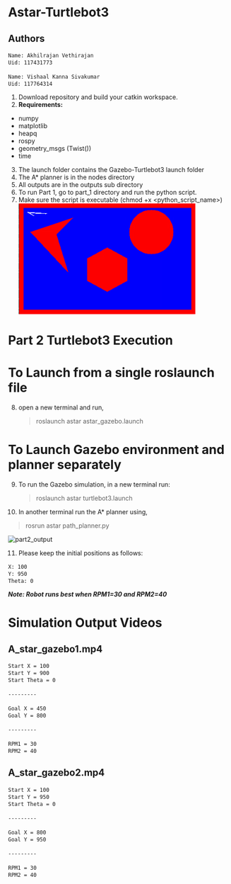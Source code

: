 # Astar-Turtlebot3
## Authors
```
Name: Akhilrajan Vethirajan
Uid: 117431773

Name: Vishaal Kanna Sivakumar
Uid: 117764314
```
1. Download repository and build your catkin workspace.
2. **Requirements:** 
- numpy
- matplotlib
- heapq
- rospy
- geometry_msgs (Twist())
- time
3. The launch folder contains the Gazebo-Turtlebot3 launch folder
4. The A* planner is in the nodes directory
5. All outputs are in the outputs sub directory
6. To run Part 1, go to part_1 directory and run the python script.
7. Make sure the script is executable (chmod +x <python_script_name>) 
![part1_output](https://github.com/Akhilrajan-V/Astar-Turtlebot3/blob/main/outputs/Part1%20outputs/Astar_graph.gif)
# Part 2 Turtlebot3 Execution
# To Launch from a single roslaunch file
8. open a new terminal and run,
   > roslaunch astar astar_gazebo.launch
# To Launch Gazebo environment and planner separately

9. To run the Gazebo simulation, in a new terminal run: 
   >  roslaunch astar turtlebot3.launch
10. In another terminal run the A* planner using,

   > rosrun astar path_planner.py

![part2_output](https://github.com/Akhilrajan-V/Astar-Turtlebot3/blob/main/outputs/Part2%20outputs/astar_turtlebot_sim.gifhttps://github.com/Akhilrajan-V/Astar-Turtlebot3/blob/main/outputs/Part2%20outputs/astar_turtlebot_sim.gif)

11. Please keep the initial positions as follows:
```
X: 100
Y: 950
Theta: 0
```
 ***Note: Robot runs best when RPM1=30 and RPM2=40***
 # Simulation Output Videos
 ## A_star_gazebo1.mp4
 ```
 Start X = 100
 Start Y = 900
 Start Theta = 0
 
 ---------
 
 Goal X = 450
 Goal Y = 800
 
 ---------
 
 RPM1 = 30
 RPM2 = 40

 ```
  ## A_star_gazebo2.mp4
 ```
 Start X = 100
 Start Y = 950
 Start Theta = 0
 
 ---------
 
 Goal X = 800
 Goal Y = 950
 
 ---------
 
 RPM1 = 30
 RPM2 = 40
 ```
